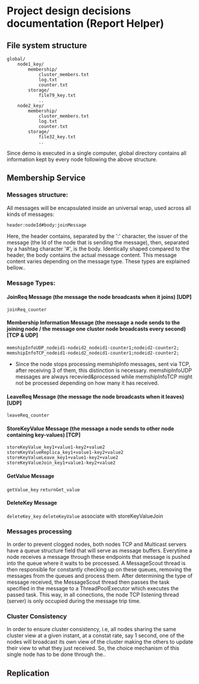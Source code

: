 # Project design decisions documentation (Report Helper)

## File system structure

```
global/
    node1_key/
        membership/
            cluster_members.txt
            log.txt
            counter.txt
        storage/
            file79_key.txt
            ..
    node2_key/
        membership/
            cluster_members.txt
            log.txt
            counter.txt
        storage/
            file32_key.txt
            ..
```

Since demo is executed in a single computer, global directory contains all information kept by every node following the above structure.

## Membership Service

### Messages structure:
All messages will be encapsulated inside an universal wrap, used across all kinds of messages:<br/>

``` header:nodeId#body:joinMessage ```

Here, the header contains, separated by the ':' character, the issuer of the message (the Id of the node that is sending the message), then, separated by a hashtag character '#', is the body. Identically shaped compared to the header, the body contains the actual message content. This message content varies depending on the message type. These types are explained bellow..


### Message Types:

#### JoinReq Message (the message the node broadcasts when it joins) [UDP]
``` joinReq_counter ```

#### Membership Information Message (the message a node sends to the joining node / the message one cluster node broadcasts every second) [TCP & UDP]
``` memshipInfoUDP_nodeid1-nodeid2_nodeid1-counter1;nodeid2-counter2; ```<br/>
``` memshipInfoTCP_nodeid1-nodeid2_nodeid1-counter1;nodeid2-counter2; ```<br/>
- Since the node stops processing memshipInfo messages, sent via TCP, after receiving 3 of them, this distinction is necessary. memshipInfoUDP messages are always recevied&processed while memshipInfoTCP might not be processed depending on how many it has received.

#### LeaveReq Message (the message the node broadcasts when it leaves) [UDP]
``` leaveReq_counter ```

#### StoreKeyValue Message (the message a node sends to other node containing key-values) [TCP]
``` storeKeyValue_key1+value1-key2+value2 ```
``` storeKeyValueReplica_key1+value1-key2+value2 ```
``` storeKeyValueLeave_key1+value1-key2+value2 ```
``` storeKeyValueJoin_key1+value1-key2+value2 ```

#### GetValue Message
``` getValue_key ```
```returnGet_value ```

#### DeleteKey Message
``` deleteKey_key ```
``` deleteKeyValue ``` associate with storeKeyValueJoin

### Messages processing

In order to prevent clogged nodes, both nodes TCP and Multicast servers have a queue structure field that will serve as message buffers. Everytime a node receives a message through these endpoints that message is pushed into the queue where it waits to be processed. A MessageScout thread is then responsible for constantly checking up on these queues, removing the messages from the queues and process them. After determining the type of message received, the MessageScout thread then passes the task specified in the message to a ThreadPoolExecutor which executes the passed task. This way, in all conections, the node TCP listening thread (server) is only occupied during the message trip time.

### Cluster Consistency

In order to ensure cluster consistency, i.e, all nodes sharing the same cluster view at a given instant, at a constat rate, say 1 second, one of the nodes will broadcast its own view of the cluster making the others to update their view to what they just received. So, the choice mechanism of this single node has to be done through the..

## Replication
